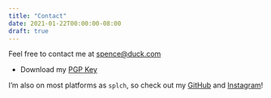 ```yaml
---
title: "Contact"
date: 2021-01-22T00:00:00-08:00
draft: true
---
```


Feel free to contact me at spence@duck.com

- Download my [PGP Key](https://keys.openpgp.org/vks/v1/by-fingerprint/6533CE12BD6691F26D7B4059BFEF7CCA86EE0F0B)

I’m also on most platforms as `splch`, so check out my [GitHub](https://github.com/splch) and [Instagram](https://instagram.com/splch/)!
